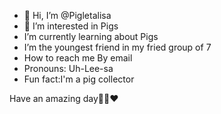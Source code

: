 - 🐖 Hi, I’m @Pigletalisa
- 👀 I’m interested in Pigs
- I’m currently learning about Pigs
-  I’m the youngest friend in my fried group of 7 
-  How to reach me By email
-  Pronouns: Uh-Lee-sa
- Fun fact:I'm a pig collector 
<!---
Pigletalisa/Pigletalisa is a ✨ special ✨ repository because its `README.md` (this file) appears on your GitHub profile.
You can click the Preview link to take a look at your changes.
--->
  Have an amazing day🐽🐖❤️
  
